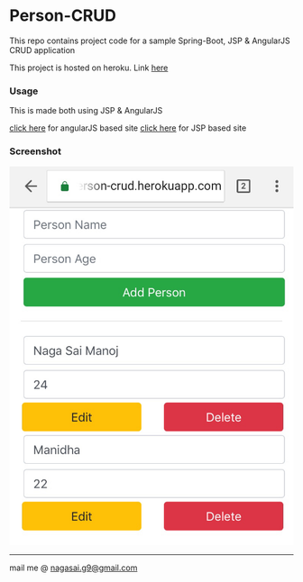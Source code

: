 # Person-CRUD
This repo contains project code for a sample Spring-Boot, JSP & AngularJS CRUD application

This project is hosted on heroku. Link [here](https://person-crud.herokuapp.com/)

### Usage
This is made both using JSP & AngularJS

[click here](https://person-crud.herokuapp.com/r) for angularJS based site
[click here](https://person-crud.herokuapp.com/) for JSP based site

### Screenshot
![Mobile Screenshot](Person-CRUD_Screenshot.jpg)

- - - -
mail me @ nagasai.g9@gmail.com
